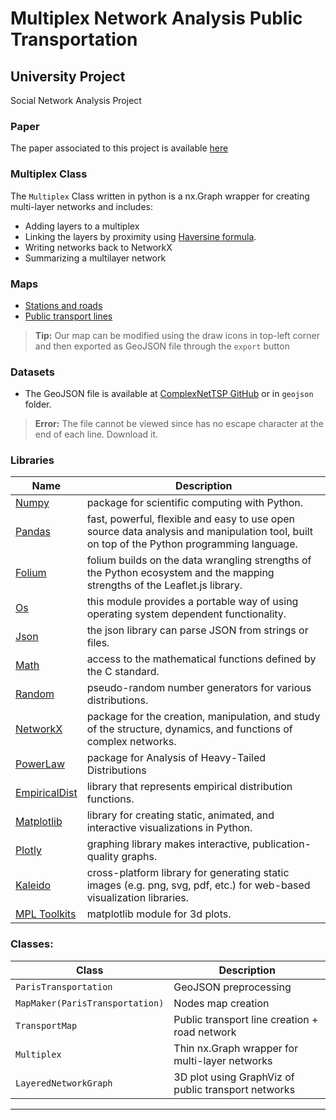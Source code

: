 # Multiplex Network Analysis Public Transportation
## University Project
Social Network Analysis Project

### Paper
The paper associated to this project is available [here](https://github.com/MatteoFasulo/Paris-Euler/blob/main/Multiplex_Network_Analysis.pdf)

### Multiplex Class
The `Multiplex` Class written in python is a nx.Graph wrapper for creating multi-layer networks and includes:
* Adding layers to a multiplex
* Linking the layers by proximity using [Haversine formula](https://en.wikipedia.org/wiki/Haversine_formula).
* Writing networks back to NetworkX
* Summarizing a multilayer network

### Maps
* [Stations and roads](https://matteofasulo.github.io/Paris-Euler/maps/france.html)
* [Public transport lines](https://matteofasulo.github.io/Paris-Euler/maps/france_transport.html)
> **Tip:** Our map can be modified using the draw icons in top-left corner and then exported as GeoJSON file through the `export` button

### Datasets
- The GeoJSON file is available at [ComplexNetTSP GitHub](https://github.com/ComplexNetTSP/MultilayerParis) or in `geojson` folder.
> **Error:** The file cannot be viewed since has no escape character at the end of each line. Download it.


### Libraries

| Name | Description |
| ------------- | ------------------------------ |
| [Numpy] | package for scientific computing with Python.
| [Pandas]| fast, powerful, flexible and easy to use open source data analysis and manipulation tool, built on top of the Python programming language.
| [Folium]| folium builds on the data wrangling strengths of the Python ecosystem and the mapping strengths of the Leaflet.js library.
| [Os]| this module provides a portable way of using operating system dependent functionality.
| [Json]| the json library can parse JSON from strings or files.
| [Math]| access to the mathematical functions defined by the C standard.
| [Random]| pseudo-random number generators for various distributions.
| [NetworkX]| package for the creation, manipulation, and study of the structure, dynamics, and functions of complex networks.
| [PowerLaw]| package for Analysis of Heavy-Tailed Distributions
| [EmpiricalDist]| library that represents empirical distribution functions.
| [Matplotlib]| library for creating static, animated, and interactive visualizations in Python.
| [Plotly]| graphing library makes interactive, publication-quality graphs.
| [Kaleido]| cross-platform library for generating static images (e.g. png, svg, pdf, etc.) for web-based visualization libraries.
| [MPL Toolkits]| matplotlib module for 3d plots.


### Classes:                
         
| Class                   | Description                    |
| -------------------------- | ------------------------------ |
| `ParisTransportation`                       |GeoJSON preprocessing|
| `MapMaker(ParisTransportation)`              |Nodes map creation|
| `TransportMap`              |Public transport line creation + road network|
| `Multiplex`             |Thin nx.Graph wrapper for multi-layer networks|
| `LayeredNetworkGraph`             |3D plot using GraphViz of public transport networks|
----

[os]: <https://docs.python.org/3/library/os.html>
[json]: <https://docs.python.org/3/library/json.html>
[Numpy]: <https://numpy.org/install/>
[Pandas]: <https://pandas.pydata.org/>
[Folium]: <https://python-visualization.github.io/folium/>
[Math]: <https://docs.python.org/3/library/math.html>
[Random]: <https://docs.python.org/3/library/random.html>
[NetworkX]: <https://networkx.org/>
[PowerLaw]: <https://pypi.org/project/powerlaw/>
[EmpiricalDist]: <https://pypi.org/project/empiricaldist/>
[Matplotlib]: <https://matplotlib.org/>
[Plotly]: <https://plotly.com/python/>
[Kaleido]: <https://pypi.org/project/kaleido/>
[MPL Toolkits]: <https://matplotlib.org/stable/tutorials/toolkits/mplot3d.html>
